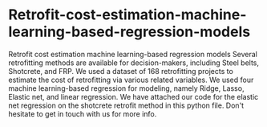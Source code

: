 # Retrofit-cost-estimation-machine-learning-based-regression-models
Retrofit cost estimation machine learning-based regression models
Several retrofitting methods are available for decision-makers, including 
Steel belts, Shotcrete, and FRP. We used a dataset of 168 retrofitting projects
to estimate the cost of retrofitting via various related variables. We used
four machine learning-based regression for modeling, namely Ridge, Lasso, 
Elastic net, and linear regression. We have attached our code for the elastic
net regression on the shotcrete retrofit method in this python file. Don't 
hesitate to get in touch with us for more info.
